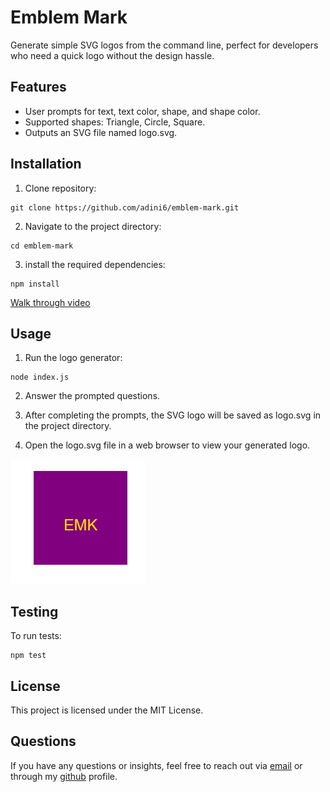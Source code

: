 # Emblem Mark

Generate simple SVG logos from the command line, perfect for developers who need a quick logo without the design hassle.

## Features

- User prompts for text, text color, shape, and shape color.
- Supported shapes: Triangle, Circle, Square.
- Outputs an SVG file named logo.svg.

## Installation

1. Clone repository:
```
git clone https://github.com/adini6/emblem-mark.git

```

2. Navigate to the project directory:
```
cd emblem-mark

```

3. install the required dependencies:
```
npm install
```
[Walk through video](https://drive.google.com/file/d/1mkXVbyRAiIimXN_0DKim7FZZgNDHiSs0/view)
## Usage

1. Run the logo generator:
```
node index.js
```
2. Answer the prompted questions.

3. After completing the prompts, the SVG logo will be saved as logo.svg in the project directory.

4. Open the logo.svg file in a web browser to view your generated logo.

![Generated Logo](./examples/square.png)

## Testing

To run tests: 
```
npm test
```

## License 

This project is licensed under the MIT License.

## Questions

If you have any questions or insights, feel free to reach out via [email](mailto:adini18@gmail.com) or through my [github](https://github.com/adini6) profile. 